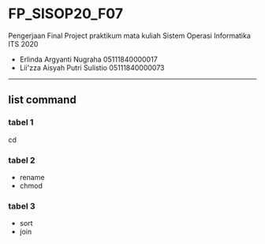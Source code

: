 # FP_SISOP20_F07
Pengerjaan Final Project praktikum mata kuliah Sistem Operasi Informatika ITS 2020

- Erlinda Argyanti Nugraha 05111840000017
- Lii'zza Aisyah Putri Sulistio 05111840000073

---
## list command

### tabel 1
cd

### tabel 2
- rename
- chmod

### tabel 3
- sort
- join
